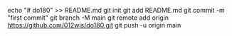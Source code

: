 echo "# do180" >> README.md
git init
git add README.md
git commit -m "first commit"
git branch -M main
git remote add origin https://github.com/012wjs/do180.git
git push -u origin main
